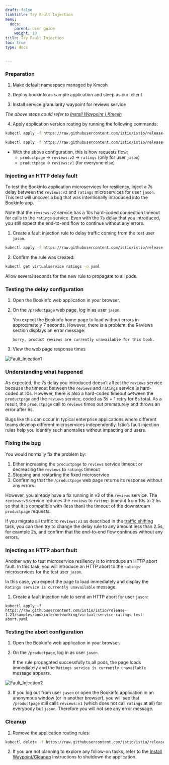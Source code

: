 ```yaml
---
draft: false
linktitle: Try Fault Injection
menu:
  docs:
    parent: user guide
    weight: 10
title: Try Fault Injection
toc: true
type: docs


---
```


### Preparation

1. Make default namespace managed by Kmesh

2. Deploy bookinfo as sample application and sleep as curl client

3. Install service granularity waypoint for reviews service

*The above steps could refer to [Install Waypoint | Kmesh](https://kmesh.net/en/docs/userguide/install_waypoint/#preparation)*

4. Apply application version routing by running the following commands:

  ```bash
  kubectl apply -f https://raw.githubusercontent.com/istio/istio/release-1.21/samples/bookinfo/networking/virtual-service-all-v1.yaml
  
  kubectl apply -f https://raw.githubusercontent.com/istio/istio/release-1.21/samples/bookinfo/networking/virtual-service-reviews-test-v2.yaml
  ```
  
- With the above configuration, this is how requests flow:
  - `productpage` → `reviews:v2` → `ratings` (only for user `jason`)
  - `productpage` → `reviews:v1` (for everyone else)

### Injecting an HTTP delay fault

To test the Bookinfo application microservices for resiliency, inject a 7s delay between the `reviews:v2` and `ratings` microservices for user `jason`. This test will uncover a bug that was intentionally introduced into the Bookinfo app.

Note that the `reviews:v2` service has a 10s hard-coded connection timeout for calls to the `ratings` service. Even with the 7s delay that you introduced, you still expect the end-to-end flow to continue without any errors.

1. Create a fault injection rule to delay traffic coming from the test user `jason`.

```bash
kubectl apply -f https://raw.githubusercontent.com/istio/istio/release-1.21/samples/bookinfo/networking/virtual-service-ratings-test-delay.yaml
```

2. Confirm the rule was created:

```bash
kubectl get virtualservice ratings -o yaml
```

Allow several seconds for the new rule to propagate to all pods.

### Testing the delay configuration

1. Open the Bookinfo web application in your browser.

2. On the `/productpage` web page, log in as user `jason`.

   You expect the Bookinfo home page to load without errors in approximately 7 seconds. However, there is a problem: the Reviews section displays an error message:

   `Sorry, product reviews are currently unavailable for this book.`

3. View the web page response times

![Fault_Injection1](/docs/user_guide/fault_injection1.png)

### Understanding what happened

As expected, the 7s delay you introduced doesn’t affect the `reviews` service because the timeout between the `reviews` and `ratings` service is hard-coded at 10s. However, there is also a hard-coded timeout between the `productpage` and the `reviews` service, coded as 3s + 1 retry for 6s total. As a result, the `productpage` call to `reviews` times out prematurely and throws an error after 6s.

Bugs like this can occur in typical enterprise applications where different teams develop different microservices independently. Istio’s fault injection rules help you identify such anomalies without impacting end users.

### Fixing the bug

You would normally fix the problem by:

1. Either increasing the `productpage` to `reviews` service timeout or decreasing the `reviews` to `ratings` timeout
2. Stopping and restarting the fixed microservice
3. Confirming that the `/productpage` web page returns its response without any errors.

However, you already have a fix running in v3 of the `reviews` service. The `reviews:v3` service reduces the `reviews` to `ratings` timeout from 10s to 2.5s so that it is compatible with (less than) the timeout of the downstream `productpage` requests.

If you migrate all traffic to `reviews:v3` as described in the [traffic shifting](https://kmesh.net/en/docs/userguide/try_traffic_shifting/) task, you can then try to change the delay rule to any amount less than 2.5s, for example 2s, and confirm that the end-to-end flow continues without any errors.

### Injecting an HTTP abort fault

Another way to test microservice resiliency is to introduce an HTTP abort fault. In this task, you will introduce an HTTP abort to the `ratings` microservices for the test user `jason`.

In this case, you expect the page to load immediately and display the `Ratings service is currently unavailable` message.

1. Create a fault injection rule to send an HTTP abort for user `jason`:

`kubectl apply -f https://raw.githubusercontent.com/istio/istio/release-1.21/samples/bookinfo/networking/virtual-service-ratings-test-abort.yaml`


### Testing the abort configuration

1. Open the Bookinfo web application in your browser.

2. On the `/productpage`, log in as user `jason`.

   If the rule propagated successfully to all pods, the page loads immediately and the `Ratings service is currently unavailable` message appears.

![Fault_Injection2](/docs/user_guide/fault_injection2.png)

3. If you log out from user `jason` or open the Bookinfo application in an anonymous window (or in another browser), you will see that `/productpage` still calls `reviews:v1` (which does not call `ratings` at all) for everybody but `jason`. Therefore you will not see any error message.

### Cleanup

1. Remove the application routing rules:

```bash
kubectl delete -f https://raw.githubusercontent.com/istio/istio/release-1.21/samples/bookinfo/networking/virtual-service-all-v1.yaml

```

2. If you are not planning to explore any follow-on tasks, refer to the [Install Waypoint/Cleanup](https://kmesh.net/en/docs/userguide/install_waypoint/#cleanup) instructions to shutdown the application.

